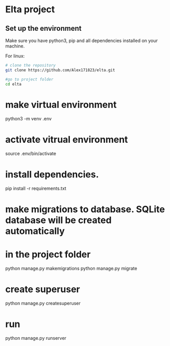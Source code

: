 # Elta project

## Set up the environment

Make sure you have python3, pip and all dependencies installed on your machine.

For linux:

```bash
# clone the repository
git clone https://github.com/Alex171823/elta.git

#go to project folder
cd elta
```

# make virtual environment
python3 -m venv .env

# activate vitrual environment
source .env/bin/activate

# install dependencies.
pip install -r requirements.txt

# make migrations to database. SQLite database will be created automatically 
# in the project folder
python manage.py makemigrations
python manage.py migrate

# create superuser
python manage.py createsuperuser

# run
python manage.py runserver
```
